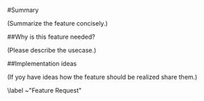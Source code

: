 #Summary

(Summarize the feature concisely.)

##Why is this feature needed?

(Please describe the usecase.)

##Implementation ideas

(If yoy have ideas how the feature should be realized share them.)

\label ~"Feature Request"